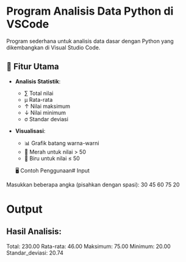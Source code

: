 # Program Analisis Data Python di VSCode

Program sederhana untuk analisis data dasar dengan Python yang dikembangkan di Visual Studio Code.

## 🚀 Fitur Utama
- **Analisis Statistik**:
  - ∑ Total nilai
  - μ Rata-rata
  - ↑ Nilai maksimum
  - ↓ Nilai minimum
  - σ Standar deviasi

- **Visualisasi**:
  - 📊 Grafik batang warna-warni
  - 🔴 Merah untuk nilai > 50
  - 🔵 Biru untuk nilai ≤ 50


   🖥️ Contoh Penggunaan# Input
   
Masukkan beberapa angka (pisahkan dengan spasi): 30 45 60 75 20

# Output
Hasil Analisis:
--------------
Total: 230.00
Rata-rata: 46.00
Maksimum: 75.00
Minimum: 20.00
Standar_deviasi: 20.74
